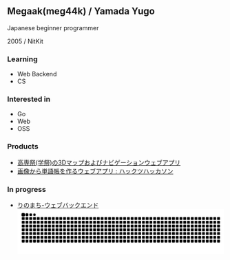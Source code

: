 ## Megaak(meg44k) / Yamada Yugo
Japanese beginner programmer

2005 / NitKit

### Learning

- Web Backend
- CS

### Interested in

- Go
- Web
- OSS

### Products
- [高専祭(学祭)の3Dマップおよびナビゲーションウェブアプリ](https://github.com/meg44k/NavigationKCTFesApp)
- [画像から単語帳を作るウェブアプリ : ハックツハッカソン](https://github.com/meg44k/Hackathon-stego)

### In progress
- [りのまち-ウェブバックエンド](https://github.com/meg44k/Rinomachi-Back)
![](https://raw.githubusercontent.com/meg44k/meg44k/output/github-contribution-grid-snake.svg)
